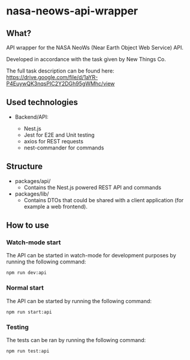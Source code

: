 # nasa-neows-api-wrapper

## What?

API wrapper for the NASA NeoWs (Near Earth Object Web Service) API.

Developed in accordance with the task given by New Things Co.

The full task description can be found here:
https://drive.google.com/file/d/1aYR-P4EuywQK3nqsPIC2Y2DGh95gWMhc/view

## Used technologies

- Backend/API:

  - Nest.js
  - Jest for E2E and Unit testing
  - axios for REST requests
  - nest-commander for commands

## Structure

- packages/api/
  - Contains the Nest.js powered REST API and commands
- packages/lib/
  - Contains DTOs that could be shared with a client application (for example a web frontend).

## How to use

### Watch-mode start

The API can be started in watch-mode for development purposes by running the following command:

```
npm run dev:api
```

### Normal start

The API can be started by running the following command:

```
npm run start:api
```

### Testing

The tests can be ran by running the following command:

```
npm run test:api
```
